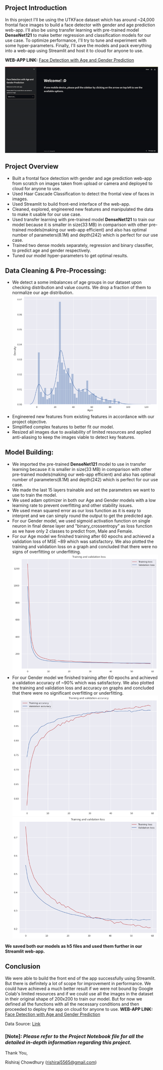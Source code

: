 ## **Project Introduction**

In this project I'll be using the UTKFace dataset which has around ~24,000 frontal face images to build a face detector with gender and age prediction web-app. I'll also be using transfer learning with pre-trained model **DenseNet121** to make better regression and classification models for our use case. To optimize performance, I'll try to tune and experiment with some hyper-parameters. Finally, I'll save the models and pack everything into a web-app using Streamlit and host it to cloud for anyone to use.

**WEB-APP LINK:** [Face Detection with Age and Gender Prediction](https://share.streamlit.io/rishi5565/face-detection-with-age-and-gender-prediction/main/app.py)


![enter image description here](https://github.com/rishi5565/face-detection-with-age-and-gender-prediction/raw/main/EDA%20Images/demo.gif)


## **Project Overview**

* Built a frontal face detection with gender and age prediction web-app from scratch on images taken from upload or camera and deployed to cloud for anyone to use.
* Used Haar Cascade Classification to detect the frontal view of faces in images.
* Used Streamlit to build front-end interface of the web-app.
* Cleaned, explored, engineered new features and manipulated the data to make it usable for our use case.
* Used transfer learning with pre-trained model **DenseNet121** to train our model because it is smaller in size(33 MB) in comparison with other pre-trained models(making our web-app efficient) and also has optimal number of parameters(8.1M) and depth(242) which is perfect for our use case.
* Trained two dense models separately, regression and binary classifier, to predict age and gender respectively.
* Tuned our model hyper-parameters to get optimal results.



## **Data Cleaning & Pre-Processing:**
* We detect a some imbalances of age groups in our dataset upon checking distribution and value counts. We drop a fraction of them to normalize our age distribution.
![enter image description here](https://github.com/rishi5565/face-detection-with-age-and-gender-prediction/raw/main/EDA%20Images/1.png)
* Engineered new features from existing features in accordance with our project objective.
* Simplified complex features to better fit our model.
* Resized all images due to availability of limited resources and applied anti-aliasing to keep the images viable to detect key features.

## **Model Building:**
* We imported the pre-trained **DenseNet121** model to use in transfer learning because it is smaller in size(33 MB) in comparison with other pre-trained models(making our web-app efficient) and also has optimal number of parameters(8.1M) and depth(242) which is perfect for our use case.
* We made the last 15 layers trainable and set the parameters we want to use to train the model.
* We used adam optimizer in both our Age and Gender models with a low learning rate to prevent overfitting and other stability issues.
* We used mean squared error as our loss function as it is easy to interpret and we can simply round the output to get the predicted age.
* For our Gender model, we used sigmoid activation function on single neuron in final dense layer and "binary_crossentropy" as loss function as we have only 2 classes to predict from, Male and Female.
* For our Age model we finished training after 60 epochs and achieved a validation loss of MSE ~89 which was satisfactory. We also plotted the training and validation loss on a graph and concluded that there were no signs of overfitting or underfitting.
![enter image description here](https://github.com/rishi5565/face-detection-with-age-and-gender-prediction/raw/main/EDA%20Images/2.png)
* For our Gender model we finished training after 60 epochs and achieved a validation accuracy of ~90% which was satisfactory. We also plotted the training and validation loss and accuracy on graphs and concluded that there were no significant overfitting or underfitting.
![enter image description here](https://github.com/rishi5565/face-detection-with-age-and-gender-prediction/raw/main/EDA%20Images/3.png)
![enter image description here](https://github.com/rishi5565/face-detection-with-age-and-gender-prediction/raw/main/EDA%20Images/4.png)

**We saved both our models as h5 files and used them further in our Streamlit web-app.**

## **Conclusion**
We were able to build the front end of the app successfully using Streamlit. But there is definitely a lot of scope for improvement in performance. We could have achieved a much better result if we were not bound by Google Colab's limited resources and if we could use all the images in the dataset in their original shape of 200x200 to train our model. But for now we defined all the functions with all the necessary conditions and then proceeded to deploy the app on cloud for anyone to use.
**WEB-APP LINK:** [Face Detection with Age and Gender Prediction](https://share.streamlit.io/rishi5565/face-detection-with-age-and-gender-prediction/main/app.py)

Data Source: [Link](https://www.kaggle.com/datasets/jangedoo/utkface-new)

### [Note]:  _**Please refer to the Project Notebook file for all the detailed in-depth information regarding this project.**_

Thank You,

Rishiraj Chowdhury ([rishiraj5565@gmail.com](mailto:rishiraj5565@gmail.com))
